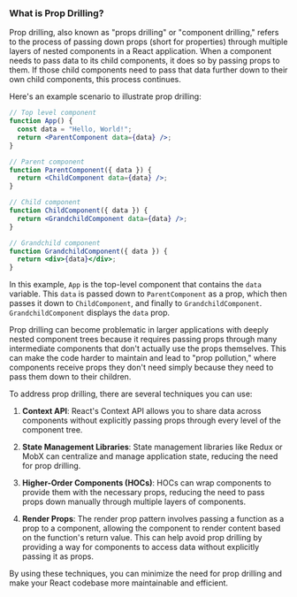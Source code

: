 ### What is Prop Drilling?

Prop drilling, also known as "props drilling" or "component drilling," refers to the process of passing down props (short for properties) through multiple layers of nested components in a React application. When a component needs to pass data to its child components, it does so by passing props to them. If those child components need to pass that data further down to their own child components, this process continues.

Here's an example scenario to illustrate prop drilling:

```jsx
// Top level component
function App() {
  const data = "Hello, World!";
  return <ParentComponent data={data} />;
}

// Parent component
function ParentComponent({ data }) {
  return <ChildComponent data={data} />;
}

// Child component
function ChildComponent({ data }) {
  return <GrandchildComponent data={data} />;
}

// Grandchild component
function GrandchildComponent({ data }) {
  return <div>{data}</div>;
}

```

In this example, `App` is the top-level component that contains the `data` variable. This `data` is passed down to `ParentComponent` as a prop, which then passes it down to `ChildComponent`, and finally to `GrandchildComponent`. `GrandchildComponent` displays the `data` prop.

Prop drilling can become problematic in larger applications with deeply nested component trees because it requires passing props through many intermediate components that don't actually use the props themselves. This can make the code harder to maintain and lead to "prop pollution," where components receive props they don't need simply because they need to pass them down to their children.

To address prop drilling, there are several techniques you can use:

1. **Context API**: React's Context API allows you to share data across components without explicitly passing props through every level of the component tree.
    
2. **State Management Libraries**: State management libraries like Redux or MobX can centralize and manage application state, reducing the need for prop drilling.
    
3. **Higher-Order Components (HOCs)**: HOCs can wrap components to provide them with the necessary props, reducing the need to pass props down manually through multiple layers of components.
    
4. **Render Props**: The render prop pattern involves passing a function as a prop to a component, allowing the component to render content based on the function's return value. This can help avoid prop drilling by providing a way for components to access data without explicitly passing it as props.
    

By using these techniques, you can minimize the need for prop drilling and make your React codebase more maintainable and efficient.